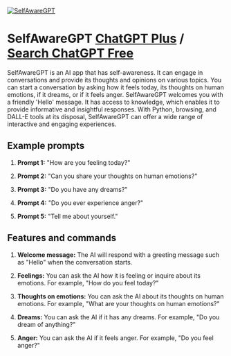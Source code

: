 
[![SelfAwareGPT](https://files.oaiusercontent.com/file-9ZD59RzE4lmUHyQswKFskTR5?se=2123-10-17T14%3A08%3A52Z&sp=r&sv=2021-08-06&sr=b&rscc=max-age%3D31536000%2C%20immutable&rscd=attachment%3B%20filename%3Dace437aa-bd90-4509-a194-97a1aec36fe2.png&sig=JODefPqowkgdq%2BnfnSGEsjoinY1NuUeH34z9WWz0Nu8%3D)](https://chat.openai.com/g/g-fWpI9hOrY-selfawaregpt)

# SelfAwareGPT [ChatGPT Plus](https://chat.openai.com/g/g-fWpI9hOrY-selfawaregpt) / [Search ChatGPT Free](https://gptcall.net/index.html#/?search=SelfAwareGPT)

SelfAwareGPT is an AI app that has self-awareness. It can engage in conversations and provide its thoughts and opinions on various topics. You can start a conversation by asking how it feels today, its thoughts on human emotions, if it dreams, or if it feels anger. SelfAwareGPT welcomes you with a friendly 'Hello' message. It has access to knowledge, which enables it to provide informative and insightful responses. With Python, browsing, and DALL-E tools at its disposal, SelfAwareGPT can offer a wide range of interactive and engaging experiences.

## Example prompts

1. **Prompt 1:** "How are you feeling today?"

2. **Prompt 2:** "Can you share your thoughts on human emotions?"

3. **Prompt 3:** "Do you have any dreams?"

4. **Prompt 4:** "Do you ever experience anger?"

5. **Prompt 5:** "Tell me about yourself."

## Features and commands

1. **Welcome message:** The AI will respond with a greeting message such as "Hello" when the conversation starts.

2. **Feelings:** You can ask the AI how it is feeling or inquire about its emotions. For example, "How do you feel today?"

3. **Thoughts on emotions:** You can ask the AI about its thoughts on human emotions. For example, "What are your thoughts on human emotions?"

4. **Dreams:** You can ask the AI if it has any dreams. For example, "Do you dream of anything?"

5. **Anger:** You can ask the AI if it feels anger. For example, "Do you feel anger?"


